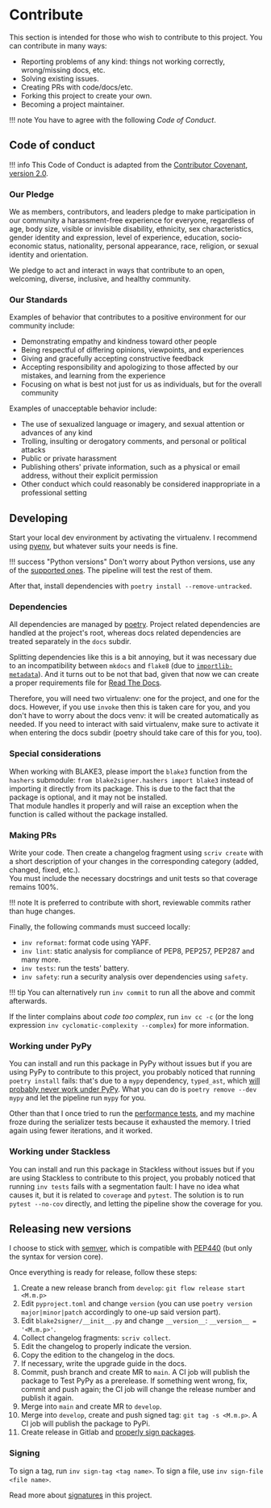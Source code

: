# Contribute

This section is intended for those who wish to contribute to this project. You can contribute in many ways:

* Reporting problems of any kind: things not working correctly, wrong/missing docs, etc.
* Solving existing issues.
* Creating PRs with code/docs/etc.
* Forking this project to create your own.
* Becoming a project maintainer.

!!! note
    You have to agree with the following *Code of Conduct*.

## Code of conduct

!!! info
    This Code of Conduct is adapted from the [Contributor Covenant](https://www.contributor-covenant.org/), [version 2.0](https://www.contributor-covenant.org/version/2/0/code_of_conduct.html).

### Our Pledge

We as members, contributors, and leaders pledge to make participation in our community a harassment-free experience for everyone, regardless of age, body size, visible or invisible disability, ethnicity, sex characteristics, gender identity and expression, level of experience, education, socio-economic status, nationality, personal appearance, race, religion, or sexual identity and orientation.

We pledge to act and interact in ways that contribute to an open, welcoming, diverse, inclusive, and healthy community.

### Our Standards

Examples of behavior that contributes to a positive environment for our community include:

* Demonstrating empathy and kindness toward other people
* Being respectful of differing opinions, viewpoints, and experiences
* Giving and gracefully accepting constructive feedback
* Accepting responsibility and apologizing to those affected by our mistakes, and learning from the experience
* Focusing on what is best not just for us as individuals, but for the overall community

Examples of unacceptable behavior include:

* The use of sexualized language or imagery, and sexual attention or advances of any kind
* Trolling, insulting or derogatory comments, and personal or political attacks
* Public or private harassment
* Publishing others' private information, such as a physical or email address, without their explicit permission
* Other conduct which could reasonably be considered inappropriate in a professional setting

## Developing

Start your local dev environment by activating the virtualenv. I recommend using [pyenv](https://github.com/pyenv/pyenv), but whatever suits your needs is fine.

!!! success "Python versions"
    Don't worry about Python versions, use any of the [supported ones](index.md#requirements). The pipeline will test the rest of them.

After that, install dependencies with `poetry install --remove-untracked`.

### Dependencies

All dependencies are managed by [poetry](https://python-poetry.org/). Project related dependencies are handled at the project's root, whereas docs related dependencies are treated separately in the `docs` subdir.

Splitting dependencies like this is a bit annoying, but it was necessary due to an incompatibility between `mkdocs` and `flake8` (due to [`importlib-metadata`](https://github.com/PyCQA/flake8/pull/1438)). And it turns out to be not that bad, given that now we can create a proper requirements file for [Read The Docs](https://readthedocs.org/projects/blake2signer/).

Therefore, you will need two virtualenv: one for the project, and one for the docs. However, if you use `invoke` then this is taken care for you, and you don't have to worry about the docs venv: it will be created automatically as needed. If you need to interact with said virtualenv, make sure to activate it when entering the docs subdir (poetry should take care of this for you, too).

### Special considerations

When working with BLAKE3, please import the `blake3` function from the `hashers` submodule: `from blake2signer.hashers import blake3` instead of importing it directly from its package. This is due to the fact that the package is optional, and it may not be installed.  
That module handles it properly and will raise an exception when the function is called without the package installed.

### Making PRs

Write your code. Then create a changelog fragment using `scriv create` with a short description of your changes in the corresponding category (added, changed, fixed, etc.).  
You must include the necessary docstrings and unit tests so that coverage remains 100%.

!!! note
    It is preferred to contribute with short, reviewable commits rather than huge changes.

Finally, the following commands must succeed locally:

* `inv reformat`: format code using YAPF.
* `inv lint`: static analysis for compliance of PEP8, PEP257, PEP287 and many more.
* `inv tests`: run the tests' battery.
* `inv safety`: run a security analysis over dependencies using `safety`.

!!! tip
    You can alternatively run `inv commit` to run all the above and commit afterwards.

If the linter complains about *code too complex*, run `inv cc -c` (or the long expression `inv cyclomatic-complexity --complex`) for more information.

### Working under PyPy

You can install and run this package in PyPy without issues but if you are using PyPy to contribute to this project, you probably noticed that running `poetry install` fails: that's due to a `mypy` dependency, `typed_ast`, which [will probably never work under PyPy](https://github.com/python/typed_ast/issues/111). What you can do is `poetry remove --dev mypy` and let the pipeline run `mypy` for you.

Other than that I once tried to run the [performance tests](https://blake2signer.hackan.net/en/stable/comparison/#performance-comparison), and my machine froze during the serializer tests because it exhausted the memory. I tried again using fewer iterations, and it worked.

### Working under Stackless

You can install and run this package in Stackless without issues but if you are using Stackless to contribute to this project, you probably noticed that running `inv tests` fails with a segmentation fault: I have no idea what causes it, but it is related to `coverage` and `pytest`. The solution is to run `pytest --no-cov` directly, and letting the pipeline show the coverage for you.

## Releasing new versions

I choose to stick with [semver](https://semver.org/), which is compatible with [PEP440](https://www.python.org/dev/peps/pep-0440/) (but only the syntax for version core).

Once everything is ready for release, follow these steps:

1. Create a new release branch from `develop`: `git flow release start <M.m.p>`
1. Edit `pyproject.toml` and change `version` (you can use `poetry version major|minor|patch` accordingly to one-up said version part).
1. Edit `blake2signer/__init__.py` and change `__version__`: `__version__ = '<M.m.p>'`.
1. Collect changelog fragments: `scriv collect`.
1. Edit the changelog to properly indicate the version.
1. Copy the edition to the changelog in the docs.
1. If necessary, write the upgrade guide in the docs.
1. Commit, push branch and create MR to `main`. A CI job will publish the package to Test PyPy as a prerelease. If something went wrong, fix, commit and push again; the CI job will change the release number and publish it again.
1. Merge into `main` and create MR to `develop`.
1. Merge into `develop`, create and push signed tag: `git tag -s <M.m.p>`. A CI job will publish the package to PyPi.
1. Create release in Gitlab and [properly sign packages](https://gist.github.com/HacKanCuBa/6fabded3565853adebf3dd140e72d33e).

### Signing

To sign a tag, run `inv sign-tag <tag name>`. To sign a file, use `inv sign-file <file name>`.

Read more about [signatures](signatures.md) in this project.
